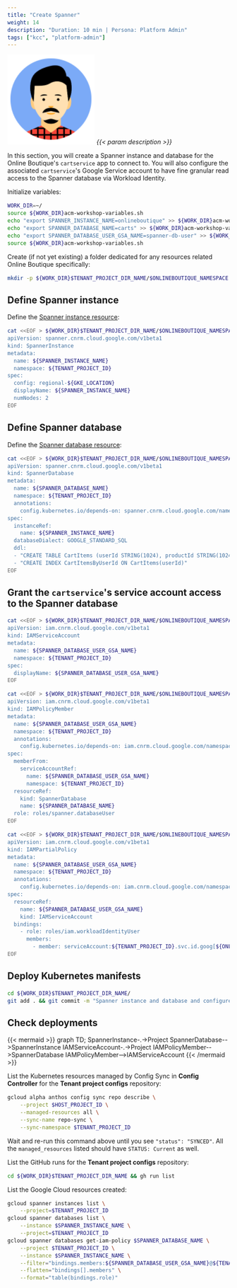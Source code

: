 ```yaml
---
title: "Create Spanner"
weight: 14
description: "Duration: 10 min | Persona: Platform Admin"
tags: ["kcc", "platform-admin"]
---
```

![Platform Admin](/images/platform-admin.png)
_{{< param description >}}_

In this section, you will create a Spanner instance and database for the Online Boutique's `cartservice` app to connect to. You will also configure the associated `cartservice`'s Google Service account to have fine granular read access to the Spanner database via Workload Identity.

Initialize variables:
```Bash
WORK_DIR=~/
source ${WORK_DIR}acm-workshop-variables.sh
echo "export SPANNER_INSTANCE_NAME=onlineboutique" >> ${WORK_DIR}acm-workshop-variables.sh
echo "export SPANNER_DATABASE_NAME=carts" >> ${WORK_DIR}acm-workshop-variables.sh
echo "export SPANNER_DATABASE_USER_GSA_NAME=spanner-db-user" >> ${WORK_DIR}acm-workshop-variables.sh
source ${WORK_DIR}acm-workshop-variables.sh
```

Create (if not yet existing) a folder dedicated for any resources related Online Boutique specifically: 
```Bash
mkdir -p ${WORK_DIR}$TENANT_PROJECT_DIR_NAME/$ONLINEBOUTIQUE_NAMESPACE
```

## Define Spanner instance

Define the [Spanner instance resource](https://cloud.google.com/config-connector/docs/reference/resource-docs/spanner/spannerinstance):
```Bash
cat <<EOF > ${WORK_DIR}$TENANT_PROJECT_DIR_NAME/$ONLINEBOUTIQUE_NAMESPACE/spanner-instance.yaml
apiVersion: spanner.cnrm.cloud.google.com/v1beta1
kind: SpannerInstance
metadata:
  name: ${SPANNER_INSTANCE_NAME}
  namespace: ${TENANT_PROJECT_ID}
spec:
  config: regional-${GKE_LOCATION}
  displayName: ${SPANNER_INSTANCE_NAME}
  numNodes: 2
EOF
```

## Define Spanner database

Define the [Spanner database resource](https://cloud.google.com/config-connector/docs/reference/resource-docs/spanner/spannerdatabase):
```Bash
cat <<EOF > ${WORK_DIR}$TENANT_PROJECT_DIR_NAME/$ONLINEBOUTIQUE_NAMESPACE/spanner-database.yaml
apiVersion: spanner.cnrm.cloud.google.com/v1beta1
kind: SpannerDatabase
metadata:
  name: ${SPANNER_DATABASE_NAME}
  namespace: ${TENANT_PROJECT_ID}
  annotations:
    config.kubernetes.io/depends-on: spanner.cnrm.cloud.google.com/namespaces/${TENANT_PROJECT_ID}/SpannerInstance/${SPANNER_INSTANCE_NAME}
spec:
  instanceRef:
    name: ${SPANNER_INSTANCE_NAME}
  databaseDialect: GOOGLE_STANDARD_SQL
  ddl:
  - "CREATE TABLE CartItems (userId STRING(1024), productId STRING(1024), quantity INT64,) PRIMARY KEY (userId, productId)"
  - "CREATE INDEX CartItemsByUserId ON CartItems(userId)"
EOF
```

## Grant the `cartservice`'s service account access to the Spanner database

```Bash
cat <<EOF > ${WORK_DIR}$TENANT_PROJECT_DIR_NAME/$ONLINEBOUTIQUE_NAMESPACE/spanner-db-user-service-account.yaml
apiVersion: iam.cnrm.cloud.google.com/v1beta1
kind: IAMServiceAccount
metadata:
  name: ${SPANNER_DATABASE_USER_GSA_NAME}
  namespace: ${TENANT_PROJECT_ID}
spec:
  displayName: ${SPANNER_DATABASE_USER_GSA_NAME}
EOF
```

```Bash
cat <<EOF > ${WORK_DIR}$TENANT_PROJECT_DIR_NAME/$ONLINEBOUTIQUE_NAMESPACE/spanner-db-user.yaml
apiVersion: iam.cnrm.cloud.google.com/v1beta1
kind: IAMPolicyMember
metadata:
  name: ${SPANNER_DATABASE_USER_GSA_NAME}
  namespace: ${TENANT_PROJECT_ID}
  annotations:
    config.kubernetes.io/depends-on: iam.cnrm.cloud.google.com/namespaces/${TENANT_PROJECT_ID}/IAMServiceAccount/${SPANNER_DATABASE_USER_GSA_NAME},spanner.cnrm.cloud.google.com/namespaces/${TENANT_PROJECT_ID}/SpannerDatabase/${SPANNER_DATABASE_NAME}
spec:
  memberFrom:
    serviceAccountRef:
      name: ${SPANNER_DATABASE_USER_GSA_NAME}
      namespace: ${TENANT_PROJECT_ID}
  resourceRef:
    kind: SpannerDatabase
    name: ${SPANNER_DATABASE_NAME}
  role: roles/spanner.databaseUser
EOF
```

```Bash
cat <<EOF > ${WORK_DIR}$TENANT_PROJECT_DIR_NAME/$ONLINEBOUTIQUE_NAMESPACE/spanner-db-user-workload-identity-user.yaml
apiVersion: iam.cnrm.cloud.google.com/v1beta1
kind: IAMPartialPolicy
metadata:
  name: ${SPANNER_DATABASE_USER_GSA_NAME}
  namespace: ${TENANT_PROJECT_ID}
  annotations:
    config.kubernetes.io/depends-on: iam.cnrm.cloud.google.com/namespaces/${TENANT_PROJECT_ID}/IAMServiceAccount/${SPANNER_DATABASE_USER_GSA_NAME}
spec:
  resourceRef:
    name: ${SPANNER_DATABASE_USER_GSA_NAME}
    kind: IAMServiceAccount
  bindings:
    - role: roles/iam.workloadIdentityUser
      members:
        - member: serviceAccount:${TENANT_PROJECT_ID}.svc.id.goog[${ONLINEBOUTIQUE_NAMESPACE}/cartservice]
EOF
```

## Deploy Kubernetes manifests

```Bash
cd ${WORK_DIR}$TENANT_PROJECT_DIR_NAME/
git add . && git commit -m "Spanner instance and database and configure cartservice's gsa" && git push origin main
```

## Check deployments

{{< mermaid >}}
graph TD;
  SpannerInstance-.->Project
  SpannerDatabase-->SpannerInstance
  IAMServiceAccount-.->Project
  IAMPolicyMember-->SpannerDatabase
  IAMPolicyMember-->IAMServiceAccount
{{< /mermaid >}}

List the Kubernetes resources managed by Config Sync in **Config Controller** for the **Tenant project configs** repository:
```Bash
gcloud alpha anthos config sync repo describe \
    --project $HOST_PROJECT_ID \
    --managed-resources all \
    --sync-name repo-sync \
    --sync-namespace $TENANT_PROJECT_ID
```
Wait and re-run this command above until you see `"status": "SYNCED"`. All the `managed_resources` listed should have `STATUS: Current` as well.

List the GitHub runs for the **Tenant project configs** repository:
```Bash
cd ${WORK_DIR}$TENANT_PROJECT_DIR_NAME && gh run list
```

List the Google Cloud resources created:
```Bash
gcloud spanner instances list \
    --project=$TENANT_PROJECT_ID
gcloud spanner databases list \
    --instance $SPANNER_INSTANCE_NAME \
    --project=$TENANT_PROJECT_ID
gcloud spanner databases get-iam-policy $SPANNER_DATABASE_NAME \
    --project $TENANT_PROJECT_ID \
    --instance $SPANNER_INSTANCE_NAME \
    --filter="bindings.members:${SPANNER_DATABASE_USER_GSA_NAME}@${TENANT_PROJECT_ID}.iam.gserviceaccount.com" \
    --flatten="bindings[].members" \
    --format="table(bindings.role)"
```